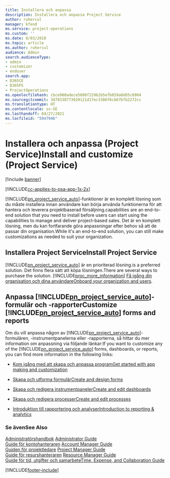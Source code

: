 ```yaml
---
title: Installera och anpassa
description: Installera och anpassa Project Service
author: ruhercul
manager: kfend
ms.service: project-operations
ms.custom: ''
ms.date: 8/03/2018
ms.topic: article
ms.author: ruhercul
audience: Admin
search.audienceType:
- admin
- customizer
- enduser
search.app:
- D365CE
- D365PS
- ProjectOperations
ms.openlocfilehash: cbce900adece5880f22962b5efb859a8d65c6904
ms.sourcegitcommit: 3d78338773929121d17ec3386f6cb67bfb2272cc
ms.translationtype: HT
ms.contentlocale: sv-SE
ms.lasthandoff: 04/27/2021
ms.locfileid: "5947946"
---
```

# <a name="install-and-customize-project-service"></a><span data-ttu-id="3f2c7-103">Installera och anpassa (Project Service)</span><span class="sxs-lookup"><span data-stu-id="3f2c7-103">Install and customize (Project Service)</span></span>

[!include [banner](../includes/psa-now-project-operations.md)]

[!INCLUDE[cc-applies-to-psa-app-1x-2x](../includes/cc-applies-to-psa-app-1x-2x.md)]

[!INCLUDE[pn_project_service_auto](../includes/pn-project-service-auto.md)]<span data-ttu-id="3f2c7-104">-funktioner är en komplett lösning som du måste installera innan användare kan börja använda funktionerna för att hantera och leverera projektbaserad försäljning.</span><span class="sxs-lookup"><span data-stu-id="3f2c7-104">capabilities are an end-to-end solution that you need to install before users can start using the capabilities to manage and deliver project-based sales.</span></span> <span data-ttu-id="3f2c7-105">Det är en komplett lösning, men du kan fortfarande göra anpassningar efter behov så att de passar din organisation.</span><span class="sxs-lookup"><span data-stu-id="3f2c7-105">While it's an end-to-end solution, you can still make customizations as needed to suit your organization.</span></span>  
<!-- TODO: I expect to find the information on how to get and install this here. Please find that and add it here. Same for Project Service.--> 
  
## <a name="install-project-service"></a><span data-ttu-id="3f2c7-106">Installera Project Service</span><span class="sxs-lookup"><span data-stu-id="3f2c7-106">Install Project Service</span></span>  
 [!INCLUDE[pn_project_service_auto](../includes/pn-project-service-auto.md)] <span data-ttu-id="3f2c7-107">är en prioriterad lösning.</span><span class="sxs-lookup"><span data-stu-id="3f2c7-107">is a preferred solution.</span></span> <span data-ttu-id="3f2c7-108">Det finns flera sätt att köpa lösningen.</span><span class="sxs-lookup"><span data-stu-id="3f2c7-108">There are several ways to purchase the solution.</span></span> [!INCLUDE[proc_more_information](../includes/proc-more-information.md)] <span data-ttu-id="3f2c7-109">[Få igång din organisation och dina användare](/dynamics365/customerengagement/on-premises/admin/onboard-your-organization-and-users-to-dynamics-365-online)</span><span class="sxs-lookup"><span data-stu-id="3f2c7-109">[Onboard your organization and users](/dynamics365/customerengagement/on-premises/admin/onboard-your-organization-and-users-to-dynamics-365-online).</span></span>  
  
## <a name="customize-pn_project_service_auto-forms-and-reports"></a><span data-ttu-id="3f2c7-110">Anpassa [!INCLUDE[pn_project_service_auto](../includes/pn-project-service-auto.md)]-formulär och -rapporter</span><span class="sxs-lookup"><span data-stu-id="3f2c7-110">Customize [!INCLUDE[pn_project_service_auto](../includes/pn-project-service-auto.md)] forms and reports</span></span>  
 <span data-ttu-id="3f2c7-111">Om du vill anpassa någon av [!INCLUDE[pn_project_service_auto](../includes/pn-project-service-auto.md)]-formulären, -instrumentpanelerna eller -rapporterna, så hittar du mer information om anpassning via följande länkar:</span><span class="sxs-lookup"><span data-stu-id="3f2c7-111">If you want to customize any of the [!INCLUDE[pn_project_service_auto](../includes/pn-project-service-auto.md)] forms, dashboards, or reports, you can find more information in the following links:</span></span>  
  
- [<span data-ttu-id="3f2c7-112">Kom igång med att skapa och anpassa program</span><span class="sxs-lookup"><span data-stu-id="3f2c7-112">Get started with app making and customization</span></span>](/dynamics365/customerengagement/on-premises/customize/getting-started-customization)  
  
- [<span data-ttu-id="3f2c7-113">Skapa och utforma formulär</span><span class="sxs-lookup"><span data-stu-id="3f2c7-113">Create and design forms</span></span>](/dynamics365/customerengagement/on-premises/customize/create-design-forms)  
  
- [<span data-ttu-id="3f2c7-114">Skapa och redigera instrumentpaneler</span><span class="sxs-lookup"><span data-stu-id="3f2c7-114">Create and edit dashboards</span></span>](/dynamics365/customerengagement/on-premises/customize/create-edit-dashboards)  
  
- [<span data-ttu-id="3f2c7-115">Skapa och redigera processer</span><span class="sxs-lookup"><span data-stu-id="3f2c7-115">Create and edit processes</span></span>](/dynamics365/customerengagement/on-premises/customize/guide-staff-through-common-tasks-processes)  
  
- [<span data-ttu-id="3f2c7-116">Introduktion till rapportering och analyser</span><span class="sxs-lookup"><span data-stu-id="3f2c7-116">Introduction to reporting & analytics</span></span>](/dynamics365/customerengagement/on-premises/analytics/reporting-analytics-with-dynamics-365)  
  
### <a name="see-also"></a><span data-ttu-id="3f2c7-117">Se även</span><span class="sxs-lookup"><span data-stu-id="3f2c7-117">See Also</span></span>  
 <span data-ttu-id="3f2c7-118">[Administratörshandbok](../psa/admin-guide.md) </span><span class="sxs-lookup"><span data-stu-id="3f2c7-118">[Administrator Guide](../psa/admin-guide.md) </span></span>  
 <span data-ttu-id="3f2c7-119">[Guide för kontohanteraren](../psa/account-manager-guide.md) </span><span class="sxs-lookup"><span data-stu-id="3f2c7-119">[Account Manager Guide](../psa/account-manager-guide.md) </span></span>  
 <span data-ttu-id="3f2c7-120">[Guiden för projektledare](../psa/project-manager-guide.md) </span><span class="sxs-lookup"><span data-stu-id="3f2c7-120">[Project Manager Guide](../psa/project-manager-guide.md) </span></span>  
 <span data-ttu-id="3f2c7-121">[Guide för resurshanteraren](../psa/resource-manager-guide.md) </span><span class="sxs-lookup"><span data-stu-id="3f2c7-121">[Resource Manager Guide](../psa/resource-manager-guide.md) </span></span>  
 [<span data-ttu-id="3f2c7-122">Guide för tid, utgifter och samarbete</span><span class="sxs-lookup"><span data-stu-id="3f2c7-122">Time, Expense, and Collaboration Guide</span></span>](../psa/time-expense-collaboration-guide.md)


[!INCLUDE[footer-include](../includes/footer-banner.md)]